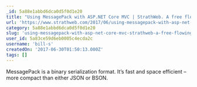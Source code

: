 ```yaml
---
_id: 5a88e1abbd6dca0d5f0d1e20
title: "Using MessagePack with ASP.NET Core MVC | StrathWeb. A free flowing web tech monologue."
url: 'https://www.strathweb.com/2017/06/using-messagepack-with-asp-net-core-mvc/'
category: 5a88e1abbd6dca0d5f0d1e20
slug: 'using-messagepack-with-asp-net-core-mvc-strathweb-a-free-flowing-web-tech-monologue'
user_id: 5a83ce59d6eb0005c4ecda2c
username: 'bill-s'
createdOn: '2017-06-30T01:50:13.000Z'
tags: []
---
```


MessagePack is a binary serialization format. It’s fast and space efficient – more compact than either JSON or BSON.
